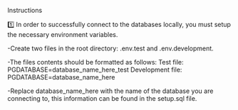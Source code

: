 Instructions

1️⃣ In order to successfully connect to the databases locally, you must setup the necessary environment variables.

-Create two files in the root directory: .env.test and .env.development.

-The files contents should be formatted as follows:
Test file: PGDATABASE=database_name_here_test
Development file: PGDATABASE=database_name_here

-Replace database_name_here with the name of the database you are connecting to, this information can be found in the setup.sql file.
